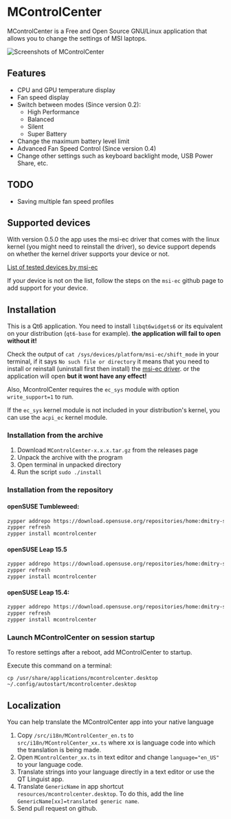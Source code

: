 # MControlCenter

MControlCenter is a Free and Open Source GNU/Linux application that allows you to change the settings of MSI laptops.

![Screenshots of MControlCenter](https://github.com/user-attachments/assets/e2ebacda-1c6b-48aa-8739-d4a88ee4af67)



## Features

 - CPU and GPU temperature display
 - Fan speed display
 - Switch between modes (Since version 0.2):
   - High Performance
   - Balanced
   - Silent
   - Super Battery
 - Change the maximum battery level limit
 - Advanced Fan Speed Control (Since version 0.4)
 - Change other settings such as keyboard backlight mode, USB Power Share, etc.

## TODO

- Saving multiple fan speed profiles

## Supported devices

With version 0.5.0 the app uses the msi-ec driver that comes with the linux kernel (you might need to reinstall the driver), so device support depends on whether the kernel driver supports your device or not.

[List of tested devices by msi-ec](https://github.com/BeardOverflow/msi-ec/blob/main/docs/supported_devices.md)

If your device is not on the list, follow the steps on the `msi-ec` github page to add support for your device.

## Installation

This is a Qt6 application. You need to install `libqt6widgets6` or its equivalent on your distribution (```qt6-base``` for example). **the application will fail to open without it!** 

Check the output of ```cat /sys/devices/platform/msi-ec/shift_mode``` in your terminal, if it says ```No such file or directory``` it means that you need to install or reinstall (uninstall first then install) the [msi-ec driver](https://github.com/BeardOverflow/msi-ec?tab=readme-ov-file#installation). or the application will open **but it wont have any effect!**  

Also, McontrolCenter requires the `ec_sys` module with option `write_support=1` to run.

If the `ec_sys` kernel module is not included in your distribution's kernel, you can use the `acpi_ec` kernel module.


### Installation from the archive

1. Download `MControlCenter-x.x.x.tar.gz` from the releases page
2. Unpack the archive with the program
3. Open terminal in unpacked directory
4. Run the script `sudo ./install`

### Installation from the repository

#### openSUSE Tumbleweed:

```sh
zypper addrepo https://download.opensuse.org/repositories/home:dmitry-s/openSUSE_Tumbleweed/home:dmitry-s.repo
zypper refresh
zypper install mcontrolcenter
```

#### openSUSE Leap 15.5

```sh
zypper addrepo https://download.opensuse.org/repositories/home:dmitry-s/openSUSE_Leap_15.5/home:dmitry-s.repo
zypper refresh
zypper install mcontrolcenter
```

#### openSUSE Leap 15.4:

```sh
zypper addrepo https://download.opensuse.org/repositories/home:dmitry-s/15.4/home:dmitry-s.repo
zypper refresh
zypper install mcontrolcenter
```

### Launch MControlCenter on session startup

To restore settings after a reboot, add MControlCenter to startup.

Execute this command on a terminal:

`cp /usr/share/applications/mcontrolcenter.desktop ~/.config/autostart/mcontrolcenter.desktop`

## Localization

You can help translate the MControlCenter app into your native language

1. Copy `/src/i18n/MControlCenter_en.ts` to `src/i18n/MControlCenter_xx.ts` where xx is language code into which the translation is being made.
2. Open `MControlCenter_xx.ts` in text editor and change `language="en_US"` to your language code.
3. Translate strings into your language directly in a text editor or use the QT Linguist app.
4. Translate `GenericName` in app shortcut `resources/mcontrolcenter.desktop`. To do this, add the line `GenericName[xx]=translated generic name`.
5. Send pull request on github.
